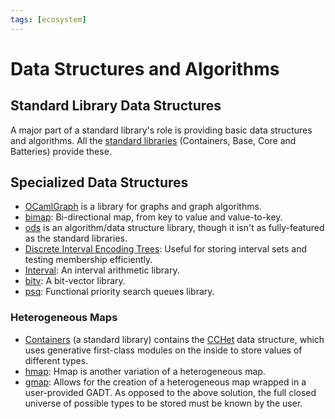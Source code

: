 ```yaml
---
tags: [ecosystem]
---
```


# Data Structures and Algorithms

## Standard Library Data Structures

A major part of a standard library's role is providing basic
data structures and algorithms.
All the [standard libraries](standard_libraries.md)
(Containers, Base, Core and Batteries) provide these.

## Specialized Data Structures

* [OCamlGraph](https://github.com/backtracking/ocamlgraph) is a library for
graphs and graph algorithms.
* [bimap](https://github.com/pat227/bimap):
Bi-directional map, from key to value and value-to-key.
* [ods](https://github.com/owainlewis/ods) is an algorithm/data structure library,
though it isn't as fully-featured as the standard libraries.
* [Discrete Interval Encoding Trees](https://github.com/djs55/ocaml-diet):
Useful for storing interval sets and testing membership efficiently.
* [Interval](https://github.com/Chris00/ocaml-interval):
An interval arithmetic library.
* [bitv](https://github.com/backtracking/bitv/):
A bit-vector library.
* [psq](https://github.com/pqwy/psq):
Functional priority search queues library.

### Heterogeneous Maps

* [Containers](https://github.com/c-cube/ocaml-containers) (a standard library) contains the
[CCHet](https://c-cube.github.io/ocaml-containers/last/containers/CCHet/index.html) data structure, which
uses generative first-class modules on the inside to store values of different types.
* [hmap](https://github.com/dbuenzli/hmap):
Hmap is another variation of a heterogeneous map.
* [gmap](https://github.com/hannesm/gmap):
Allows for the creation of a heterogeneous map wrapped in a user-provided GADT.
As opposed to the above solution, the full closed universe of possible types to be stored
must be known by the user.
